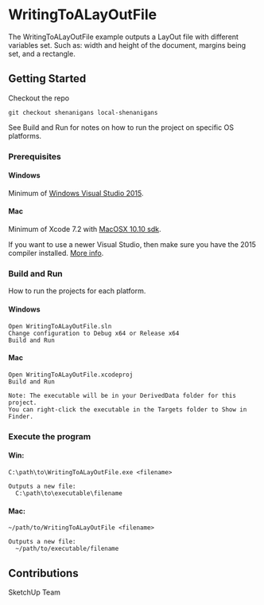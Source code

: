 # WritingToALayOutFile

The WritingToALayOutFile example outputs a LayOut file with different variables set. Such as: width and height of the document, margins being set, and a rectangle.

## Getting Started

Checkout the repo
```
git checkout shenanigans local-shenanigans
```

See Build and Run for notes on how to run the project on specific OS platforms.

### Prerequisites

#### Windows
Minimum of [Windows Visual Studio 2015](https://www.visualstudio.com/vs/older-downloads/).

#### Mac
Minimum of Xcode 7.2 with [MacOSX 10.10 sdk](https://github.com/phracker/MacOSX-SDKs).

If you want to use a newer Visual Studio, then make sure you have the 2015 compiler installed. [More info](https://blogs.msdn.microsoft.com/vcblog/2017/11/02/visual-studio-build-tools-now-include-the-vs2017-and-vs2015-msvc-toolsets/).

### Build and Run

How to run the projects for each platform.

#### Windows
```
Open WritingToALayOutFile.sln
Change configuration to Debug x64 or Release x64
Build and Run
```

#### Mac
```
Open WritingToALayOutFile.xcodeproj
Build and Run

Note: The executable will be in your DerivedData folder for this project.
You can right-click the executable in the Targets folder to Show in Finder.
```

### Execute the program

#### Win:
```
C:\path\to\WritingToALayOutFile.exe <filename>

Outputs a new file:
  C:\path\to\executable\filename
```

#### Mac:
```
~/path/to/WritingToALayOutFile <filename>

Outputs a new file:
  ~/path/to/executable/filename
```


## Contributions
SketchUp Team